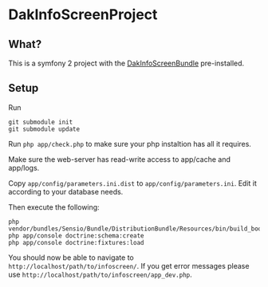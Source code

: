 
DakInfoScreenProject
====================

What?
-----

This is a symfony 2 project with the [DakInfoScreenBundle][dakInfoScreenBundle] pre-installed.

Setup
-----

Run

    git submodule init
    git submodule update

Run `php app/check.php` to make sure your php instaltion has all it requires.

Make sure the web-server has read-write access to app/cache and app/logs.

Copy `app/config/parameters.ini.dist` to `app/config/parameters.ini`. Edit it according to your database needs.

Then execute the following:

    php vendor/bundles/Sensio/Bundle/DistributionBundle/Resources/bin/build_bootstrap.php
    php app/console doctrine:schema:create
    php app/console doctrine:fixtures:load

You should now be able to navigate to `http://localhost/path/to/infoscreen/`.
If you get error messages please use `http://localhost/path/to/infoscreen/app_dev.php`.

[dakInfoScreenBundle]: https://github.com/eoma/DakInfoScreenBundle
